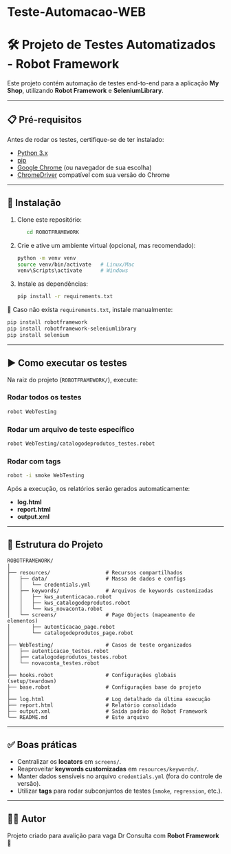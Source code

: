 # Teste-Automacao-WEB

# 🛠️ Projeto de Testes Automatizados - Robot Framework

Este projeto contém automação de testes end-to-end para a aplicação **My Shop**, utilizando **Robot Framework** e **SeleniumLibrary**.

---

## 📋 Pré-requisitos

Antes de rodar os testes, certifique-se de ter instalado:

- [Python 3.x](https://www.python.org/downloads/)
- [pip](https://pip.pypa.io/en/stable/installation/)
- [Google Chrome](https://www.google.com/chrome/) (ou navegador de sua escolha)
- [ChromeDriver](https://chromedriver.chromium.org/downloads) compatível com sua versão do Chrome

---

## 🔧 Instalação

1. Clone este repositório:
   ```bash
      cd ROBOTFRAMEWORK
   ```

2. Crie e ative um ambiente virtual (opcional, mas recomendado):
   ```bash
   python -m venv venv
   source venv/bin/activate   # Linux/Mac
   venv\Scripts\activate      # Windows
   ```

3. Instale as dependências:
   ```bash
   pip install -r requirements.txt
   ```

📌 Caso não exista `requirements.txt`, instale manualmente:
   ```bash
   pip install robotframework
   pip install robotframework-seleniumlibrary
   pip install selenium
   ```

---

## ▶️ Como executar os testes

Na raiz do projeto (`ROBOTFRAMEWORK/`), execute:

### Rodar todos os testes
```bash
robot WebTesting
```

### Rodar um arquivo de teste específico
```bash
robot WebTesting/catalogodeprodutos_testes.robot
```

### Rodar com tags
```bash
robot -i smoke WebTesting
```

Após a execução, os relatórios serão gerados automaticamente:
- **log.html**
- **report.html**
- **output.xml**

---

## 📂 Estrutura do Projeto

```
ROBOTFRAMEWORK/
│
├── resources/                  # Recursos compartilhados
│   ├── data/                   # Massa de dados e configs
│   │   └── credentials.yml
│   ├── keywords/               # Arquivos de keywords customizadas
│   │   ├── kws_autenticacao.robot
│   │   ├── kws_catalogodeprodutos.robot
│   │   └── kws_novaconta.robot
│   └── screens/                # Page Objects (mapeamento de elementos)
│       ├── autenticacao_page.robot
│       └── catalogodeprodutos_page.robot
│
├── WebTesting/                 # Casos de teste organizados
│   ├── autenticacao_testes.robot
│   ├── catalogodeprodutos_testes.robot
│   └── novaconta_testes.robot
│
├── hooks.robot                 # Configurações globais (setup/teardown)
├── base.robot                  # Configurações base do projeto
│
├── log.html                    # Log detalhado da última execução
├── report.html                 # Relatório consolidado
├── output.xml                  # Saída padrão do Robot Framework
└── README.md                   # Este arquivo
```

---

## ✅ Boas práticas

- Centralizar os **locators** em `screens/`.
- Reaproveitar **keywords customizadas** em `resources/keywords/`.
- Manter dados sensíveis no arquivo `credentials.yml` (fora do controle de versão).
- Utilizar **tags** para rodar subconjuntos de testes (`smoke`, `regression`, etc.).

---

## 👨‍💻 Autor

Projeto criado para avalição para vaga Dr Consulta com **Robot Framework** 🚀
